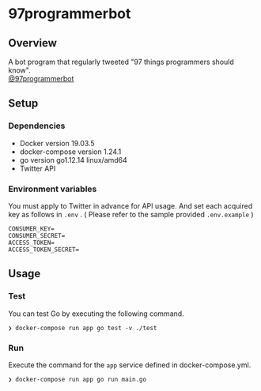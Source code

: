 # 97programmerbot

## Overview
A bot program that regularly tweeted "97 things programmers should know".<br>
[@97programmerbot](https://twitter.com/97programmerbot)

## Setup

### Dependencies
- Docker version 19.03.5
- docker-compose version 1.24.1
- go version go1.12.14 linux/amd64
- Twitter API

### Environment variables
You must apply to Twitter in advance for API usage. And set each acquired key as follows in `.env` . ( Please refer to the sample provided `.env.example` )

```env
CONSUMER_KEY=
CONSUMER_SECRET=
ACCESS_TOKEN=
ACCESS_TOKEN_SECRET=
```

## Usage

### Test
You can test Go by executing the following command.
```
❯ docker-compose run app go test -v ./test
```

### Run
Execute the command for the `app` service defined in docker-compose.yml.

```
❯ docker-compose run app go run main.go
```
